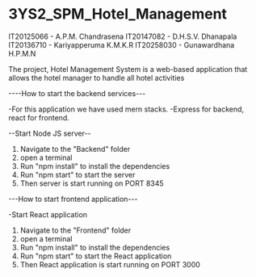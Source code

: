 # 3YS2_SPM_Hotel_Management

 IT20125066 - A.P.M. Chandrasena
 IT20147082 - D.H.S.V. Dhanapala
 IT20136710 - Kariyapperuma K.M.K.R
 IT20258030 - Gunawardhana H.P.M.N

The project, Hotel Management System is a web-based application that allows the hotel manager to handle all hotel activities

----How to start the backend services---

-For this application we have used mern stacks. 
-Express for backend, react for frontend.


--Start Node JS server--
  1. Navigate to the "Backend" folder
  2. open a terminal
  3. Run "npm install" to install the dependencies
  4. Run "npm start" to start the server
  5. Then server is start running on PORT 8345


---How to start frontend application---

-Start React application
  1. Navigate to the "Frontend" folder
  2. open a terminal
  3. Run "npm install" to install the dependencies
  4. Run "npm start" to start the React application
  5. Then React application is start running on PORT 3000
